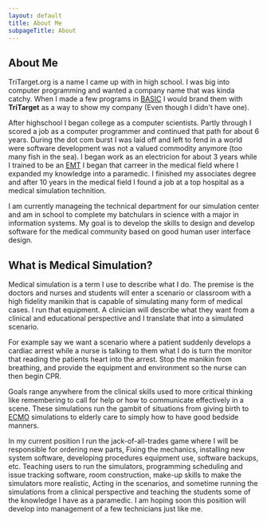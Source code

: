 ```yaml
---
layout: default
title: About Me
subpageTitle: About
---
```

About Me
--------

TriTarget.org is a name I came up with in high school. I was big into computer
programming and wanted a company name that was kinda catchy. When I made a few
programs in [BASIC][] I would brand them with __TriTarget__ as a way to show
my company (Even though I didn't have one).

After highschool I began college as a computer scientists. Partly through I
scored a job as a computer programmer and continued that path for about 6
years. During the dot com burst I was laid off and left to fend in a world were
software development was not a valued commodity anymore (too many fish in the
sea). I began work as an electricion for about 3 years while I trained to be an
[EMT][] I began that carreer in the medical field where I expanded my knowledge
into a paramedic. I finished my associates degree and after 10 years in the
medical field I found a job at a top hospital as a medical simulation
technition.

I am currently manageing the technical department for our simulation center and
am in school to complete my batchulars in science with a major in information
systems. My goal is to develop the skills to design and develop software for
the medical community based on good human user interface design.

What is Medical Simulation?
---------------------------
Medical simulation is a term I use to describe what I do. The premise is the
doctors and nurses and students will enter a scenario or classroom with a high
fidelity manikin that is capable of simulating many form of medical cases. I
run that equipment. A clinician will describe what they want from a clinical
and educational perspective and I translate that into a simulated scenario.

For example say we want a scenario where a patient suddenly develops a cardiac
arrest while a nurse is talking to them what I do is turn the monitor that
reading the patients heart into the arrest. Stop the manikin from breathing,
and provide the equipment and environment so the nurse can then begin CPR.

Goals range anywhere from the clinical skills used to more critical thinking
like remembering to call for help or how to communicate effectively in a scene.
These simulations run the gambit of situations from giving birth to [ECMO][]
simulations to elderly care to simply how to have good bedside manners.

In my current position I run the jack-of-all-trades game where I will be
responsible for ordering new parts, Fixing the mechanics, installing new system
software, developing procedures equipment use, software backups, etc. Teaching
users to run the simulators, programming scheduling and issue tracking
software, room construction, make-up skills to make the simulators more
realistic, Acting in the scenarios, and sometime running the simulations from a
clinical perspective and teaching the students some of the knowledge I have as
a paramedic. I am hoping soon this position will develop into management of a
few technicians just like me.

[BASIC]: http://en.wikipedia.org/wiki/BASIC
[EMT]: http://en.wikipedia.org/wiki/Emergency_medical_technician
[ECMO]: http://en.wikipedia.org/wiki/Extracorporeal_membrane_oxygenation
